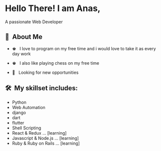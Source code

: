 <h1>Hello There! I am Anas,</h1>
<p>A passionate Web Developer </p>
<h2> 👨 &nbsp;About Me </h2>

- ♚ &nbsp; I love to program on my free time and i would love to take it as every day work
- ♚ &nbsp; I also like playing chess on my free time

- 👔 &nbsp; Looking for new opportunities

<h2>🛠 &nbsp;My skillset includes:</h2>
<ul>
  <li>Python</li>
  <li>Web Automation</li>
  <li>django</li>
  <li>dart</li>
  <li>flutter</li>
  <li>Shell Scripting</li>
  <li>React & Redux ... [learning]</li>
  <li>Javascript & Node.js ... [learning]</li>
  <li>Ruby & Ruby on Rails ... [learning]</li>
</ul>


<!-- <p>Currently studying as an international programmer in <a href="https://www.microverse.org/" target="_blank">Microverse</a> :rocket:</p> -->
